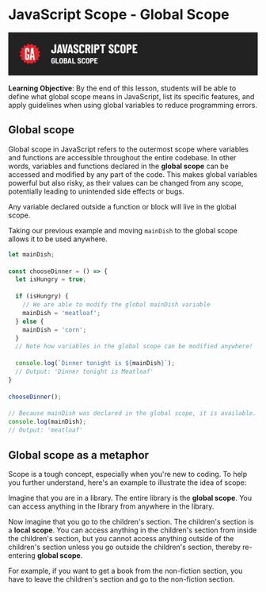 # JavaScript Scope - Global Scope

![Hero image](./assets/hero.png)

**Learning Objective**: By the end of this lesson, students will be able to define what global scope means in JavaScript, list its specific features, and apply guidelines when using global variables to reduce programming errors.

## Global scope

Global scope in JavaScript refers to the outermost scope where variables and functions are accessible throughout the entire codebase. In other words, variables and functions declared in the **global scope** can be accessed and modified by any part of the code. This makes global variables powerful but also risky, as their values can be changed from any scope, potentially leading to unintended side effects or bugs.

Any variable declared outside a function or block will live in the global scope.

Taking our previous example and moving `mainDish` to the global scope allows it to be used anywhere.

```js
let mainDish;

const chooseDinner = () => {
  let isHungry = true;

  if (isHungry) {
    // We are able to modify the global mainDish variable
    mainDish = 'meatloaf';
  } else {
    mainDish = 'corn';
  }
  // Note how variables in the global scope can be modified anywhere!

  console.log(`Dinner tonight is ${mainDish}`);
  // Output: 'Dinner tonight is Meatloaf'
}

chooseDinner();

// Because mainDish was declared in the global scope, it is available.
console.log(mainDish);
// Output: 'meatloaf'
```

## Global scope as a metaphor

Scope is a tough concept, especially when you're new to coding. To help you further understand, here's an example to illustrate the idea of scope:

Imagine that you are in a library. The entire library is the **global scope**. You can access anything in the library from anywhere in the library.

Now imagine that you go to the children's section. The children's section is a **local scope**. You can access anything in the children's section from inside the children's section, but you cannot access anything outside of the children's section unless you go outside the children's section, thereby re-entering **global scope**.

For example, if you want to get a book from the non-fiction section, you have to leave the children's section and go to the non-fiction section.
